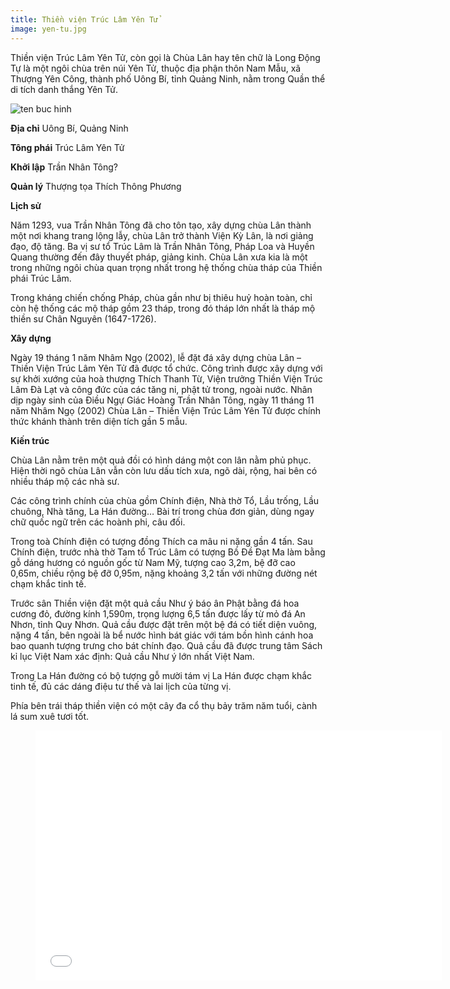 ```yaml
---
title: Thiền viện Trúc Lâm Yên Tử
image: yen-tu.jpg
---
```


Thiền viện Trúc Lâm Yên Tử, còn gọi là Chùa Lân hay tên chữ là Long Động Tự là một ngôi chùa trên núi Yên Tử, thuộc địa phận thôn Nam Mẫu, xã Thượng Yên Công, thành phố Uông Bí, tỉnh Quảng Ninh, nằm trong Quần thể di tích danh thắng Yên Tử.

![ten buc hinh](https://upload.wikimedia.org/wikipedia/commons/thumb/8/8d/Tam_quan_ch%C3%B9a_L%C3%A2n.jpg/1024px-Tam_quan_ch%C3%B9a_L%C3%A2n.jpg "ten buc hinh")

**Địa chỉ** 	Uông Bí, Quảng Ninh

**Tông phái**	Trúc Lâm Yên Tử

**Khởi lập**	Trần Nhân Tông?

**Quản lý**	Thượng tọa Thích Thông Phương

**Lịch sử**

Năm 1293, vua Trần Nhân Tông đã cho tôn tạo, xây dựng chùa Lân thành một nơi khang trang lộng lẫy, chùa Lân trở thành Viện Kỳ Lân, là nơi giảng đạo, độ tăng. Ba vị sư tổ Trúc Lâm là Trần Nhân Tông, Pháp Loa và Huyền Quang thường đến đây thuyết pháp, giảng kinh. Chùa Lân xưa kia là một trong những ngôi chùa quan trọng nhất trong hệ thống chùa tháp của Thiền phái Trúc Lâm.

Trong kháng chiến chống Pháp, chùa gần như bị thiêu huỷ hoàn toàn, chỉ còn hệ thống các mộ tháp gồm 23 tháp, trong đó tháp lớn nhất là tháp mộ thiền sư Chân Nguyên (1647-1726).

**Xây dựng**

Ngày 19 tháng 1 năm Nhâm Ngọ (2002), lễ đặt đá xây dựng chùa Lân – Thiền Viện Trúc Lâm Yên Tử đã được tổ chức. Công trình được xây dựng với sự khởi xướng của hoà thượng Thích Thanh Từ, Viện trưởng Thiền Viện Trúc Lâm Đà Lạt và công đức của các tăng ni, phật tử trong, ngoài nước. Nhân dịp ngày sinh của Điều Ngự Giác Hoàng Trần Nhân Tông, ngày 11 tháng 11 năm Nhâm Ngọ (2002) Chùa Lân – Thiền Viện Trúc Lâm Yên Tử được chính thức khánh thành trên diện tích gần 5 mẫu.

**Kiến trúc**

Chùa Lân nằm trên một quả đồi có hình dáng một con lân nằm phủ phục. Hiện thời ngõ chùa Lân vẫn còn lưu dấu tích xưa, ngõ dài, rộng, hai bên có nhiều tháp mộ các nhà sư.

Các công trình chính của chùa gồm Chính điện, Nhà thờ Tổ, Lầu trống, Lầu chuông, Nhà tăng, La Hán đường… Bài trí trong chùa đơn giản, dùng ngay chữ quốc ngữ trên các hoành phi, câu đối.

Trong toà Chính điện có tượng đồng Thích ca mâu ni nặng gần 4 tấn. Sau Chính điện, trước nhà thờ Tam tổ Trúc Lâm có tượng Bồ Đề Đạt Ma làm bằng gỗ dáng hương có nguồn gốc từ Nam Mỹ, tượng cao 3,2m, bệ đỡ cao 0,65m, chiều rộng bệ đỡ 0,95m, nặng khoảng 3,2 tấn với những đường nét chạm khắc tinh tế.

Trước sân Thiền viện đặt một quả cầu Như ý báo ân Phật bằng đá hoa cương đỏ, đường kính 1,590m, trọng lượng 6,5 tấn được lấy từ mỏ đá An Nhơn, tỉnh Quy Nhơn. Quả cầu được đặt trên một bệ đá có tiết diện vuông, nặng 4 tấn, bên ngoài là bể nước hình bát giác với tám bồn hình cánh hoa bao quanh tượng trưng cho bát chính đạo. Quả cầu đã được trung tâm Sách kỉ lục Việt Nam xác định: Quả cầu Như ý lớn nhất Việt Nam.

Trong La Hán đường có bộ tượng gỗ mười tám vị La Hán được chạm khắc tinh tế, đủ các dáng điệu tư thế và lai lịch của từng vị.

Phía bên trái tháp thiền viện có một cây đa cổ thụ bảy trăm năm tuổi, cành lá sum xuê tươi tốt.

<figure><iframe width="650" height="400" src="//www.youtube-nocookie.com/embed/ZsVI_anI_4w" frameborder="0" allowfullscreen></iframe></figure>
